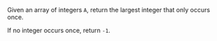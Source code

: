 Given an array of integers `A`, return the largest integer that only occurs once.

If no integer occurs once, return `-1`.